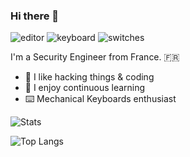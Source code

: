 ### Hi there 👋

![editor](https://img.shields.io/badge/editor-neovim-blue)
![keyboard](https://img.shields.io/badge/keyboard-keychron%20Q8-yellow)
![switches](https://img.shields.io/badge/switches-gateron%20black%20inks%20v2-333)

I'm a Security Engineer from France. 🇫🇷

- 🌱 I like hacking things & coding
- 📖 I enjoy continuous learning
- ⌨️ Mechanical Keyboards enthusiast

![Stats](https://github-readme-stats-olacin.vercel.app/api/?username=olacin)  

![Top Langs](https://github-readme-stats-olacin.vercel.app/api/top-langs/?username=olacin&exclude_repo=ecw2019)
